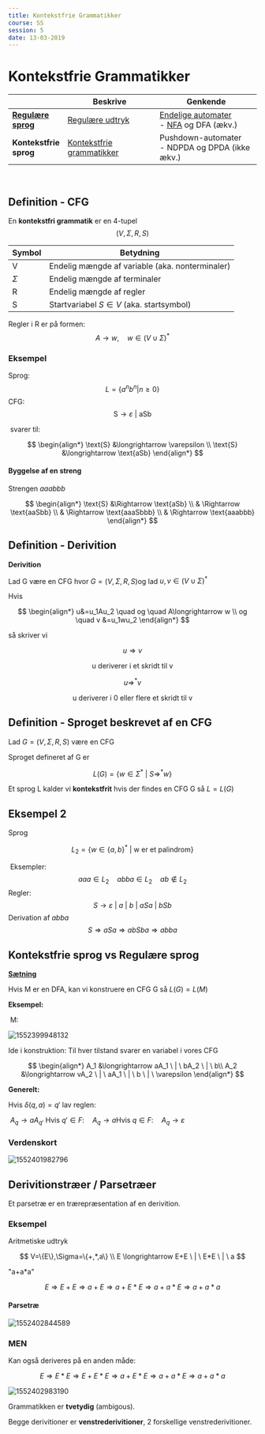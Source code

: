 ```yaml
---
title: Kontekstfrie Grammatikker
course: SS
session: 5
date: 13-03-2019
---
```


# Kontekstfrie Grammatikker

|                                                     | **Beskrive**                               | **Genkende**                                                 |
| --------------------------------------------------- | ------------------------------------------ | ------------------------------------------------------------ |
| **[Regulære <br />sprog](../SS/1a-regulære-sprog.md)** | [Regulære udtryk](../SS/3-regulære-udtryk.md) | [Endelige automater](../SS/1b-endelige-automater.md) <br />- [NFA](../SS/2-nondeterministiske-endelige-automater.md) og DFA (ækv.) |
| **Kontekstfrie <br />sprog**                        | <u>Kontekstfrie grammatikker</u>           | Pushdown-automater<br />- NDPDA og DPDA (ikke ækv.)          |

<br />

## Definition - CFG

En **kontekstfri grammatik** er en 4-tupel
$$
(V,\Sigma,R,S)
$$

| Symbol   | Betydning                                       |
| -------- | ----------------------------------------------- |
| V        | Endelig mængde af variable (aka. nonterminaler) |
| $\Sigma$ | Endelig mængde af terminaler                    |
| R        | Endelig mængde af regler                        |
| S        | Startvariabel $S\in V$ (aka. startsymbol)       |



Regler i R er på formen:
$$
A \longrightarrow w, \quad w \in (V\cup\Sigma)^*
$$

### Eksempel

Sprog:
$$
L=\{a^nb^n | n \geq0\}
$$
CFG:
$$
\text{S} \longrightarrow \varepsilon \ |\  \text{aSb}
$$

​	svarer til:

$$
\begin{align*}
\text{S} &\longrightarrow \varepsilon \\
\text{S} &\longrightarrow \text{aSb}
\end{align*}
$$

#### Byggelse af en streng

Strengen *aaabbb*

$$
\begin{align*}
\text{S} &\Rightarrow \text{aSb} \\
& \Rightarrow \text{aaSbb} \\
& \Rightarrow \text{aaaSbbb} \\
& \Rightarrow \text{aaabbb}
\end{align*}
$$


## Definition - Derivition

**Derivition**

Lad G være en CFG hvor $G=(V,\Sigma,R,S)​$ 
og lad $u,v \in (V\cup\Sigma)^*​$

Hvis

$$
\begin{align*}
u&=u_1Au_2 \quad og \quad A\longrightarrow w \\
og \quad v &=u_1wu_2 
\end{align*}
$$

så skriver vi

$$
u \Rightarrow v
$$

<center> u deriverer i et skridt til v </center>

$$
u \Rightarrow^* v
$$

<center> u deriverer i 0 eller flere et skridt til v </center>



## Definition - Sproget beskrevet af en CFG

Lad $G=(V,\Sigma,R,S)$  være en CFG

Sproget defineret af G er

$$
L(G)=\{w\in\Sigma^* \ | \ S \Rightarrow^*w\}
$$

Et sprog L kalder vi **kontekstfrit** hvis
der findes en CFG G så $L=L(G)$



## Eksempel 2

Sprog

$$
L_2=\{w \in \{a,b\}^* \ | \ \text{w er et palindrom}\}
$$

​	Eksempler:
$$
aaa \in L_2 \quad abba \in L_2 \quad ab \notin L_2
$$
Regler:
$$
S \longrightarrow \varepsilon \ | \ a \ | \ b \ | \ aSa \ | \ bSb
$$
Derivation af *abba*
$$
S \Rightarrow aSa \Rightarrow abSba \Rightarrow abba
$$


## Kontekstfrie sprog vs Regulære sprog

**<u>Sætning</u>**

Hvis M er en DFA, kan vi konstruere en CFG G så $L(G)=L(M)​$

**Eksempel:**

​	M:

![1552399948132](images/5-kontekstfrie-grammatikker/1552399948132.png)

Ide i konstruktion: Til hver tilstand svarer en variabel i vores CFG

$$
\begin{align*}
A_1 &\longrightarrow aA_1 \ | \ bA_2 \ | \ b\\ 
A_2 &\longrightarrow vA_2 \ | \ aA_1 \ | \ b \ | \ \varepsilon
\end{align*}
$$

**Generelt:**

Hvis $\delta(q,a)=q'$ lav reglen:

​	$A_q\longrightarrow aA_{q'}$ 	Hvis $q'\in F: \quad A_q\longrightarrow a$
​					Hvis $q\in F : \quad A_q\longrightarrow \varepsilon$

### Verdenskort

![1552401982796](images/5-kontekstfrie-grammatikker/1552401982796.png)



## Derivitionstræer / Parsetræer

Et parsetræ er en trærepræsentation af en derivition.

### Eksempel

Aritmetiske udtryk

$$
V=\{E\},\Sigma=\{+,*,a\} \\
E \longrightarrow E+E \ | \ E*E \ | \ a
$$

"a+a*a"

$$
E\Rightarrow E+E \Rightarrow a+E \Rightarrow a+E*E \Rightarrow a+a*E \Rightarrow a+a*a
$$

#### Parsetræ

![1552402844589](images/5-kontekstfrie-grammatikker/1552402844589.png)

### MEN

Kan også deriveres på en anden måde:

$$
E\Rightarrow E*E \Rightarrow E+E*E \Rightarrow a+E*E \Rightarrow a+a*E \Rightarrow a+a*a
$$

![1552402983190](images/5-kontekstfrie-grammatikker/1552402983190.png)

Grammatikken er **tvetydig** (ambigous).

Begge derivitioner er **venstrederivitioner**, 2 forskellige venstrederivitioner.







